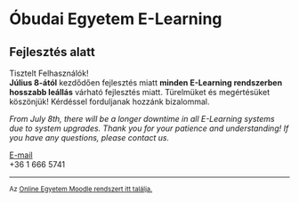 # Óbudai Egyetem E-Learning
## Fejlesztés alatt

Tisztelt Felhasználók!\
**Július 8-ától** kezdődően fejlesztés miatt **minden E-Learning rendszerben hosszabb leállás** várható fejlesztés miatt. Türelmüket és megértésüket köszönjük! Kérdéssel forduljanak hozzánk bizalommal.

*From July 8th, there will be a longer downtime in all E-Learning systems due to system upgrades. Thank you for your patience and understanding! If you have any questions, please contact us.*

[E-mail](mailto:moodlesupport@uni-obuda.hu)\
+36 1 666 5741

---

<sub>Az [Online Egyetem Moodle rendszert itt találja.](onlineegyetem.elearning.uni-obuda.hu)</sub>

